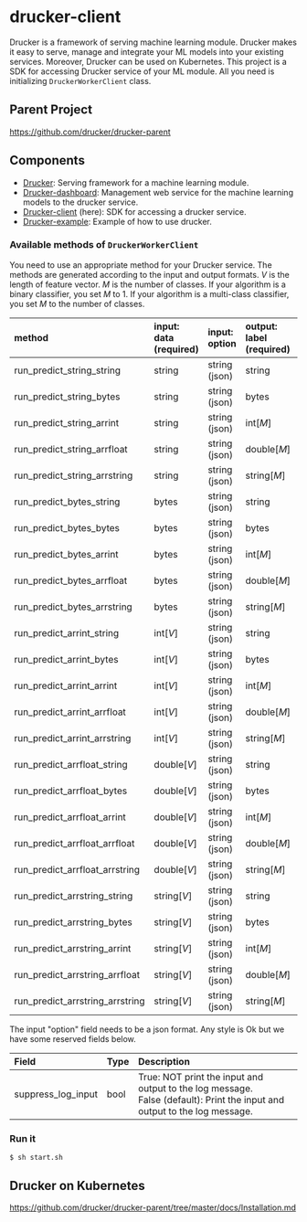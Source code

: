 # drucker-client
Drucker is a framework of serving machine learning module. Drucker makes it easy to serve, manage and integrate your ML models into your existing services. Moreover, Drucker can be used on Kubernetes. This project is a SDK for accessing Drucker service of your ML module. All you need is initializing ```DruckerWorkerClient``` class.

## Parent Project
https://github.com/drucker/drucker-parent

## Components
- [Drucker](https://github.com/drucker/drucker): Serving framework for a machine learning module.
- [Drucker-dashboard](https://github.com/drucker/drucker-dashboard): Management web service for the machine learning models to the drucker service.
- [Drucker-client](https://github.com/drucker/drucker-client) (here): SDK for accessing a drucker service.
- [Drucker-example](https://github.com/drucker/drucker-example): Example of how to use drucker.

### Available methods of ```DruckerWorkerClient```
You need to use an appropriate method for your Drucker service. The methods are generated according to the input and output formats. *V* is the length of feature vector. *M* is the number of classes. If your algorithm is a binary classifier, you set *M* to 1. If your algorithm is a multi-class classifier, you set *M* to the number of classes.

|method |input: data<BR>(required) |input: option |output: label<BR>(required) |output: score<BR>(required) |output: option |
|:---|:---|:---|:---|:---|:---|
|run_predict_string_string |string |string (json) |string |double |string (json) |
|run_predict_string_bytes |string |string (json) |bytes |double |string (json) |
|run_predict_string_arrint |string |string (json) |int[*M*] |double[*M*] |string (json) |
|run_predict_string_arrfloat |string |string (json) |double[*M*] |double[*M*] |string (json) |
|run_predict_string_arrstring |string |string (json) |string[*M*] |double[*M*] |string (json) |
|run_predict_bytes_string |bytes |string (json) |string |double |string (json) |
|run_predict_bytes_bytes |bytes |string (json) |bytes |double |string (json) |
|run_predict_bytes_arrint |bytes |string (json) |int[*M*] |double[*M*] |string (json) |
|run_predict_bytes_arrfloat |bytes |string (json) |double[*M*] |double[*M*] |string (json) |
|run_predict_bytes_arrstring |bytes |string (json) |string[*M*] |double[*M*] |string (json) |
|run_predict_arrint_string |int[*V*] |string (json) |string |double |string (json) |
|run_predict_arrint_bytes |int[*V*] |string (json) |bytes |double |string (json) |
|run_predict_arrint_arrint |int[*V*] |string (json) |int[*M*] |double[*M*] |string (json) |
|run_predict_arrint_arrfloat |int[*V*] |string (json) |double[*M*] |double[*M*] |string (json) |
|run_predict_arrint_arrstring |int[*V*] |string (json) |string[*M*] |double[*M*] |string (json) |
|run_predict_arrfloat_string |double[*V*] |string (json) |string |double |string (json) |
|run_predict_arrfloat_bytes |double[*V*] |string (json) |bytes |double |string (json) |
|run_predict_arrfloat_arrint |double[*V*] |string (json) |int[*M*] |double[*M*] |string (json) |
|run_predict_arrfloat_arrfloat |double[*V*] |string (json) |double[*M*] |double[*M*] |string (json) |
|run_predict_arrfloat_arrstring |double[*V*] |string (json) |string[*M*] |double[*M*] |string (json) |
|run_predict_arrstring_string |string[*V*] |string (json) |string |double |string (json) |
|run_predict_arrstring_bytes |string[*V*] |string (json) |bytes |double |string (json) |
|run_predict_arrstring_arrint |string[*V*] |string (json) |int[*M*] |double[*M*] |string (json) |
|run_predict_arrstring_arrfloat |string[*V*] |string (json) |double[*M*] |double[*M*] |string (json) |
|run_predict_arrstring_arrstring |string[*V*] |string (json) |string[*M*] |double[*M*] |string (json) |

The input "option" field needs to be a json format. Any style is Ok but we have some reserved fields below.

|Field |Type |Description |
|:---|:---|:---|
|suppress_log_input |bool |True: NOT print the input and output to the log message. <BR>False (default): Print the input and output to the log message.

### Run it
```
$ sh start.sh
```

## Drucker on Kubernetes
https://github.com/drucker/drucker-parent/tree/master/docs/Installation.md
